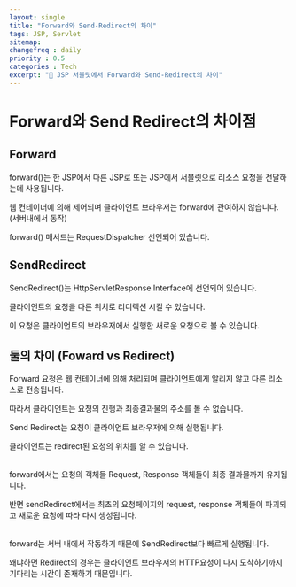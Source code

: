 ```yaml
---
layout: single
title: "Forward와 Send-Redirect의 차이"
tags: JSP, Servlet
sitemap:
changefreq : daily
priority : 0.5
categories : Tech
excerpt: "📘 JSP 서블릿에서 Forward와 Send-Redirect의 차이"
---
```

# Forward와 Send Redirect의 차이점

## Forward
forward()는 한 JSP에서 다른 JSP로 또는 JSP에서 서블릿으로 리소스 요청을 전달하는데 사용됩니다.  

웹 컨테이너에 의해 제어되며 클라이언트 브라우저는 forward에 관여하지 않습니다. (서버내에서 동작)

forward() 매서드는 RequestDispatcher 선언되어 있습니다.  


## SendRedirect
SendRedirect()는 HttpServletResponse Interface에 선언되어 있습니다.

클라이언트의 요청을 다른 위치로 리디렉션 시킬 수 있습니다.  

이 요청은 클라이언트의 브라우저에서 실행한 새로운 요청으로 볼 수 있습니다.


## 둘의 차이 (Foward vs Redirect)
Forward 요청은 웹 컨테이너에 의해 처리되며 클라이언트에게 알리지 않고 다른 리소스로 전송됩니다.

따라서 클라이언트는 요청의 진행과 최종결과물의 주소를 볼 수 없습니다.

Send Redirect는 요청이 클라이언트 브라우저에 의해 실행됩니다.  

클라이언트는 redirect된 요청의 위치를 알 수 있습니다.  

<br>
forward에서는 요청의 객체들 Request, Response 객체들이 최종 결과물까지 유지됩니다.  

반면 sendRedirect에서는 최초의 요청페이지의 request, response 객체들이 파괴되고 새로운 요청에 따라 다시 생성됩니다.  

<br>
forward는 서버 내에서 작동하기 때문에 SendRedirect보다 빠르게 실행됩니다. 

왜냐하면 Redirect의 경우는 클라이언트 브라우저의 HTTP요청이 다시 도착하기까지 기다리는 시간이 존재하기 때문입니다.  







